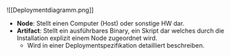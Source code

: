 ![[Deploymentdiagramm.png]]
- **Node**: Stellt einen Computer (Host) oder sonstige HW dar.
- **Artifact**: Stellt ein ausführbares Binary, ein Skript dar welches durch die Installation explizit einem Node zugeordnet wird.
	- Wird in einer Deploymentspezifikation detailliert beschreiben.
